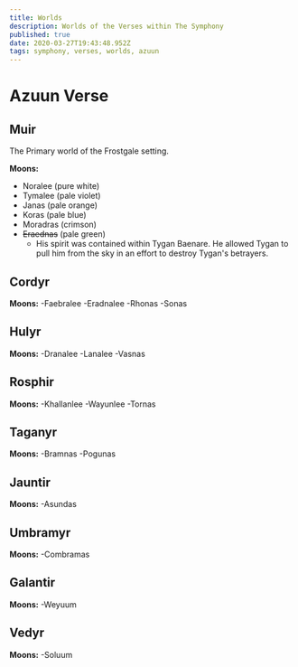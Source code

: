 ```yaml
---
title: Worlds
description: Worlds of the Verses within The Symphony
published: true
date: 2020-03-27T19:43:48.952Z
tags: symphony, verses, worlds, azuun
---
```


# Azuun Verse

## Muir
The Primary world of the Frostgale setting.


**Moons:**
- Noralee (pure white)
- Tymalee (pale violet)
- Janas (pale orange)
- Koras (pale blue)
- Moradras (crimson)
- ~~Eraednas~~ (pale green)
	- His spirit was contained within Tygan Baenare. He allowed Tygan to pull him from the sky in an effort to destroy Tygan's betrayers.

## Cordyr
**Moons:**
-Faebralee
-Eradnalee
-Rhonas
-Sonas

## Hulyr
**Moons:**
-Dranalee
-Lanalee
-Vasnas

## Rosphir 
**Moons:**
-Khallanlee
-Wayunlee
-Tornas

## Taganyr
**Moons:**
-Bramnas
-Pogunas

## Jauntir
**Moons:**
-Asundas

## Umbramyr
**Moons:**
-Combramas

## Galantir
**Moons:**
-Weyuum

## Vedyr
**Moons:**
-Soluum